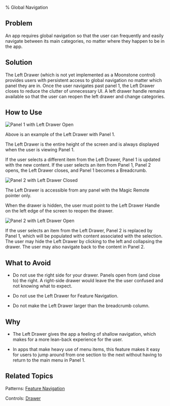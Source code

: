 ﻿% Global Navigation

## Problem

An app requires global navigation so that the user can frequently and easily
navigate between its main categories, no matter where they happen to be in the
app.

## Solution

The Left Drawer (which is not yet implemented as a Moonstone control) provides
users with persistent access to global navigation no matter which panel they are
in.  Once the user navigates past panel 1, the Left Drawer closes to reduce the
clutter of unnecessary UI.  A left drawer handle remains available so that the
user can reopen the left drawer and change categories.

## How to Use

![_Panel 1 with Left Drawer Open_](../../../../assets/dg-navigation-global-1.jpg)

Above is an example of the Left Drawer with Panel 1.

The Left Drawer is the entire height of the screen and is always displayed when
the user is viewing Panel 1.

If the user selects a different item from the Left Drawer, Panel 1 is updated
with the new content. If the user selects an item from Panel 1, Panel 2 opens,
the Left Drawer closes, and Panel 1 becomes a Breadcrumb.

![_Panel 2 with Left Drawer Closed_](../../../../assets/dg-navigation-global-2.jpg)

The Left Drawer is accessible from any panel with the Magic Remote pointer only.

When the drawer is hidden, the user must point to the Left Drawer Handle on the
left edge of the screen to reopen the drawer.

![_Panel 2 with Left Drawer Open_](../../../../assets/dg-navigation-global-3.jpg)

If the user selects an item from the Left Drawer, Panel 2 is replaced by Panel
1, which will be populated with content associated with the selection.  The user
may hide the Left Drawer by clicking to the left and collapsing the drawer.  The
user may also navigate back to the content in Panel 2.

## What to Avoid

* Do not use the right side for your drawer.  Panels open from (and close to)
    the right.  A right-side drawer would leave the the user confused and not
    knowing what to expect.

* Do not use the Left Drawer for Feature Navigation.

* Do not make the Left Drawer larger than the breadcrumb column.

## Why

* The Left Drawer gives the app a feeling of shallow navigation, which makes for
    a more lean-back experience for the user.

* In apps that make heavy use of menu items, this feature makes it easy for
    users to jump around from one section to the next without having to return
    to the main menu in Panel 1.

## Related Topics

Patterns: [Feature Navigation](feature-navigation.html)

Controls: [Drawer](../../controls/drawer.html)
